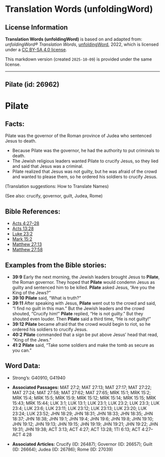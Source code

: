 # Translation Words (unfoldingWord)

## License Information

**Translation Words (unfoldingWord)** is based on and adapted from: _unfoldingWord® Translation Words_, [unfoldingWord](https://unfoldingword.org/utw), 2022, which is licensed under a [CC BY-SA 4.0 license](https://creativecommons.org/licenses/by-sa/4.0/legalcode.en).

This markdown version (created `2025-10-09`) is provided under the same license.



--------------------------------

## Pilate (id: 26962)

Pilate
======

Facts:
------

Pilate was the governor of the Roman province of Judea who sentenced Jesus to death.

* Because Pilate was the governor, he had the authority to put criminals to death.
* The Jewish religious leaders wanted Pilate to crucify Jesus, so they lied and said that Jesus was a criminal.
* Pilate realized that Jesus was not guilty, but he was afraid of the crowd and wanted to please them, so he ordered his soldiers to crucify Jesus.

(Translation suggestions: How to Translate Names)

(See also: crucify, governor, guilt, Judea, Rome)

Bible References:
-----------------

* [Acts 4:27–28](https://ref.ly/Acts4:27-Acts4:28)
* [Acts 13:28](https://ref.ly/Acts13:28)
* [Luke 23:2](https://ref.ly/Luke23:2)
* [Mark 15:2](https://ref.ly/Mark15:2)
* [Matthew 27:13](https://ref.ly/Matt27:13)
* [Matthew 27:58](https://ref.ly/Matt27:58)

Examples from the Bible stories:
--------------------------------

* **39:9** Early the next morning, the Jewish leaders brought Jesus to **Pilate**, the Roman governor. They hoped that **Pilate** would condemn Jesus as guilty and sentenced him to be killed. **Pilate** asked Jesus, “Are you the King of the Jews?”
* **39:10** **Pilate** said, “What is truth?”
* **39:11** After speaking with Jesus, **Pilate** went out to the crowd and said, “I find no guilt in this man.” But the Jewish leaders and the crowd shouted, “Crucify him!” **Pilate** replied, “He is not guilty.” But they shouted even louder. Then **Pilate** said a third time, “He is not guilty!”
* **39:12** **Pilate** became afraid that the crowd would begin to riot, so he ordered his soldiers to crucify Jesus.
* **40:2** **Pilate** commanded that a sign be put above Jesus’ head that read, “King of the Jews.”
* **41:2** **Pilate** said, “Take some soldiers and make the tomb as secure as you can.”

Word Data:
----------

* Strong’s: G40910, G41940

* **Associated Passages:** MAT 27:2; MAT 27:13; MAT 27:17; MAT 27:22; MAT 27:24; MAT 27:58; MAT 27:62; MAT 27:65; MRK 15:1; MRK 15:2; MRK 15:4; MRK 15:5; MRK 15:9; MRK 15:12; MRK 15:14; MRK 15:15; MRK 15:43; MRK 15:44; LUK 3:1; LUK 13:1; LUK 23:1; LUK 23:2; LUK 23:3; LUK 23:4; LUK 23:6; LUK 23:11; LUK 23:12; LUK 23:13; LUK 23:20; LUK 23:24; LUK 23:52; JHN 18:29; JHN 18:31; JHN 18:33; JHN 18:35; JHN 18:37; JHN 18:38; JHN 19:1; JHN 19:4; JHN 19:6; JHN 19:8; JHN 19:10; JHN 19:12; JHN 19:13; JHN 19:15; JHN 19:19; JHN 19:21; JHN 19:22; JHN 19:31; JHN 19:38; ACT 3:13; ACT 4:27; ACT 13:28; 1TI 6:13; ACT 4:27–ACT 4:28
* **Associated Articles:** Crucify (ID: 26487); Governor (ID: 26657); Guilt (ID: 26664); Judea (ID: 26786); Rome (ID: 27039)

